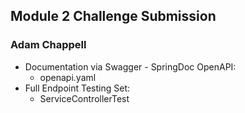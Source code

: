 ## Module 2 Challenge Submission
### Adam Chappell

- Documentation via Swagger - SpringDoc OpenAPI:
  - openapi.yaml
- Full Endpoint Testing Set:
  - ServiceControllerTest
